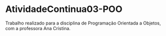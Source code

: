 # AtividadeContinua03-POO
Trabalho realizado para a disciplina de Programação Orientada a Objetos, com a professora Ana Cristina.
